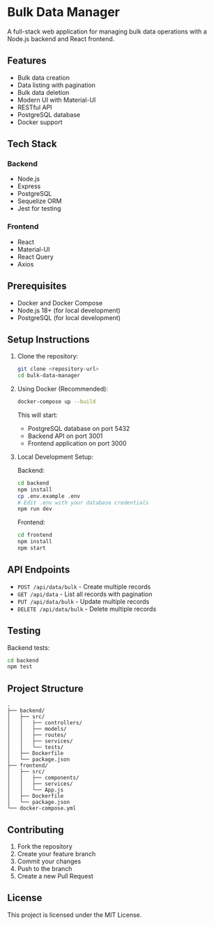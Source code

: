 # Bulk Data Manager

A full-stack web application for managing bulk data operations with a Node.js backend and React frontend.

## Features

- Bulk data creation
- Data listing with pagination
- Bulk data deletion
- Modern UI with Material-UI
- RESTful API
- PostgreSQL database
- Docker support

## Tech Stack

### Backend

- Node.js
- Express
- PostgreSQL
- Sequelize ORM
- Jest for testing

### Frontend

- React
- Material-UI
- React Query
- Axios

## Prerequisites

- Docker and Docker Compose
- Node.js 18+ (for local development)
- PostgreSQL (for local development)

## Setup Instructions

1. Clone the repository:

   ```bash
   git clone <repository-url>
   cd bulk-data-manager
   ```

2. Using Docker (Recommended):

   ```bash
   docker-compose up --build
   ```

   This will start:

   - PostgreSQL database on port 5432
   - Backend API on port 3001
   - Frontend application on port 3000

3. Local Development Setup:

   Backend:

   ```bash
   cd backend
   npm install
   cp .env.example .env
   # Edit .env with your database credentials
   npm run dev
   ```

   Frontend:

   ```bash
   cd frontend
   npm install
   npm start
   ```

## API Endpoints

- `POST /api/data/bulk` - Create multiple records
- `GET /api/data` - List all records with pagination
- `PUT /api/data/bulk` - Update multiple records
- `DELETE /api/data/bulk` - Delete multiple records

## Testing

Backend tests:

```bash
cd backend
npm test
```

## Project Structure

```
.
├── backend/
│   ├── src/
│   │   ├── controllers/
│   │   ├── models/
│   │   ├── routes/
│   │   ├── services/
│   │   └── tests/
│   ├── Dockerfile
│   └── package.json
├── frontend/
│   ├── src/
│   │   ├── components/
│   │   ├── services/
│   │   └── App.js
│   ├── Dockerfile
│   └── package.json
└── docker-compose.yml
```

## Contributing

1. Fork the repository
2. Create your feature branch
3. Commit your changes
4. Push to the branch
5. Create a new Pull Request

## License

This project is licensed under the MIT License.
